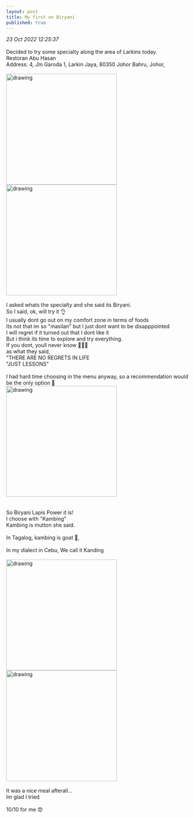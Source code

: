 ```yaml
---
layout: post
title: My first on Biryani
published: true
---
```

_23 Oct 2022 12:25:37_
<br>
<br>
Decided to try some specialty along the area of Larkins today.
<br>
Restoran Abu Hasan 
<br>
Address: 4, Jln Garoda 1, Larkin Jaya, 80350 Johor Bahru, Johor,
<br>
<br>
<img src="https://drive.google.com/uc?export=view&id=1UVt9wqHlrGkjCDvVPyaD31urva3yH-vl" alt="drawing" width="300"/> <img src="https://drive.google.com/uc?export=view&id=1PIhbe2h7bhDgLycxcwa0QGfaLpOPSue0" alt="drawing" width="300"/>
<br>
<br>
I asked whats the specialty and she said its Biryani.
<br>
So I said, ok, will try it 👌
<br>
I usually dont go out on my comfort zone in terms of foods 
<br>
Its not that im so "masilan" but I just dont want to be disapppointed
<br>
I will regret if it turned out that I dont like it
<br>
But i think its time to explore and try everything.
<br>
If you dont, youll never know 🤷🏻‍♀️
<br>
as what they said, 
<br>
"THERE ARE NO REGRETS IN LIFE
<br>
"JUST LESSONS"
<br>
<br>
I had  hard time choosing in the menu anyway, so a recommendation would be the only option 🤣
<br>
<img src="https://drive.google.com/uc?export=view&id=1_ehm1pgSLy61YhK_jLyoU_uVzLLNlIwA" alt="drawing" width="300"/>
<br>
<br>
<br>
So Biryani Lapis Power it is!
<br>
I choose with "Kambing"
<br>
Kambing is mutton she said.
<br>
<br>
In Tagalog, kambing is goat 🐐, 
<br>
<br>
In my dialect in Cebu, We call it Kanding
<br>
<br>
<img src="https://drive.google.com/uc?export=view&id=1bvpKzsN6i7qlVG_JlwLmzISu4ThqbPZ3" alt="drawing" width="300"/> <img src="https://drive.google.com/uc?export=view&id=1UqXZZn3uzpBxufsA7UsUaYXhcraYDcM0" alt="drawing" width="300"/>
<br>
<br>
It was a nice meal afterall... 
<br>
Im glad I tried 
<br>
<br>
10/10  for me 😍
